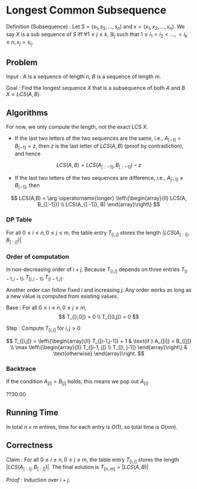 # Longest Common Subsequence



Definition (Subsequence)
: Let $S = (s_1, s_2, \ldots, s_n)$ and $x = (x_1, x_2, \ldots, x_n)$. We say $X$ is a sub sequence of $S$ iff $\forall 1 \le j \le k, \exists i_j$ such that $1 \le i_1 < i_2 < \ldots, < i_k \le n, x_j = s_{i_j}$.

## Problem

Input
: $A$ is a sequence of length $n$, $B$ is a sequence of length $m$.

Goal
: Find the longest sequence $X$ that is a subsequence of both $A$ and $B$. $X = LCS(A,B)$.

## Algorithms

For now, we only compute the length, not the exact LCS $X$.

- If the last two letters of the two sequences are the same, i.e., $A_{[-1]} = B_{[-1]} = z$, then $z$ is the last letter of $LCS(A, B)$ (proof by contradiction), and hence

$$LCS(A,B) = LCS(A_{[:-1]}, B_{[:-1]}) \circ z$$

- If the last two letters of the two sequences are difference, i.e., $A_{[-1]} \ne B_{[-1]}$, then


$$
LCS(A,B) = \arg \operatorname{longer}  \left\{\begin{array}{ll}
LCS(A, B_{[:-1]}) \\
LCS(A_{[:-1]}, B)
\end{array}\right\}
$$

### DP Table

For all $0 \le i \le n, 0 \le j \le m$, the table entry $T_{[i,j]}$ stores the length $\left\vert LCS(A_{[:i]}, B_{[:j]}) \right\vert$

### Order of computation

In non-decreasing order of $i+j$. Because $T_{[i,j]}$ depends on three entries $T_{[i-1, j-1]}, T_{[i, j-1]}, T_{[i-1, j]}$.

Another order can follow fixed $i$ and increasing $j$. Any order works as long as a new value is computed from existing values.

Base
: For all $0 \le i \le n, 0 \le j \le m$,
$$
T_{[i,0]} = 0 \\
T_{[0,j]} = 0
$$

Step
: Compute $T_{[i,j]}$ for $i,j>0$


$$
T_{[i,j]} =  \left\{\begin{array}{ll}
T_{[i-1,j-1]} + 1 & \text{if } A_{[i]} = B_{[j]}  \\
\max \left\{\begin{array}{ll}
T_{[i-1, j]} \\
T_{[i, j-1]}
\end{array}\right\}
& \text{otherwise}
\end{array}\right.
$$

### Backtrace

If the condition $A_{[i]} = B_{[j]}$ holds, this means we pop out $A_{[i]}$.

??30:00


## Running Time

In total $n\times m$ entires, time for each entry is $O(1)$, so total time is $O(nm)$.

## Correctness

Claim
: For all $0 \le i \le n, 0 \le j \le m$, the table entry $T_{[i,j]}$ stores the length $\left\vert LCS(A_{[:i]}, B_{[:j]}) \right\vert$. The final solution is $T_{[n,m]} = \left\vert LCS(A, B) \right\vert$

*Proof*
: Induction over $i+j$.

